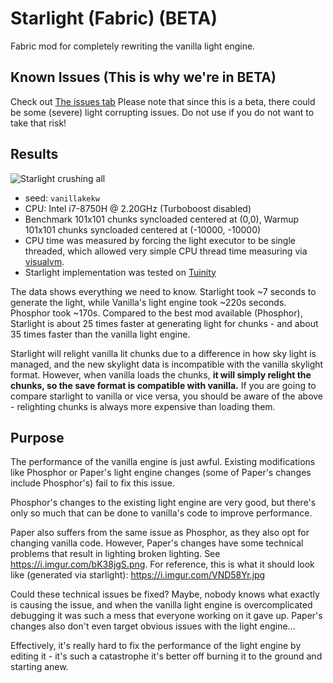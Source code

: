 Starlight (Fabric) (BETA)
==
Fabric mod for completely rewriting the vanilla light engine.

## Known Issues (This is why we're in BETA)
Check out [The issues tab](https://github.com/Spottedleaf/Starlight/issues)
Please note that since this is a beta, there could be some (severe) light corrupting issues. Do not use if you do not 
want to take that risk!

## Results
![Starlight crushing all](https://i.imgur.com/6OcuyJX.png)
- seed: `vanillakekw`
- CPU: Intel i7-8750H @ 2.20GHz (Turboboost disabled)
- Benchmark 101x101 chunks syncloaded centered at (0,0), Warmup 101x101 chunks syncloaded centered at (-10000, -10000)
- CPU time was measured by forcing the light executor to be single threaded, which allowed
  very simple CPU thread time measuring via [visualvm](https://visualvm.github.io/).
- Starlight implementation was tested on [Tuinity](https://github.com/Spottedleaf/Tuinity/tree/dev/lighting) 

The data shows everything we need to know. Starlight took ~7 seconds to generate the light,
while Vanilla's light engine took ~220s seconds. Phosphor took ~170s. Compared to the best
mod available (Phosphor), Starlight is about 25 times faster at generating light for chunks - and 
about 35 times faster than the vanilla light engine.

Starlight will relight vanilla lit chunks due to a difference in how sky light is managed, and the
new skylight data is incompatible with the vanilla skylight format. However, when vanilla loads
the chunks, **it will simply relight the chunks, so the save format is compatible with vanilla.** 
If you are going to compare starlight to vanilla or vice versa, you should be aware of the 
above - relighting chunks is always more expensive than loading them.

## Purpose
The performance of the vanilla engine is just awful. Existing
modifications like Phosphor or Paper's light engine changes (some of 
Paper's changes include Phosphor's) fail to fix this issue.

Phosphor's changes to the existing light engine are very good, 
but there's only so much that can be done to vanilla's code to
improve performance.

Paper also suffers from the same issue as Phosphor, as they also opt
for changing vanilla code. However, Paper's changes have some technical problems 
that result in lighting broken lighting. See https://i.imgur.com/bK38jgS.png. 
For reference, this is what it should look like (generated via starlight): 
https://i.imgur.com/VND58Yr.jpg

Could these technical issues be fixed? Maybe, nobody knows what exactly
is causing the issue, and when the vanilla light engine is
overcomplicated debugging it was such a mess that everyone working on it gave up.
Paper's changes also don't even target obvious issues with the light engine...

Effectively, it's really hard to fix the performance of the light engine by
editing it - it's such a catastrophe it's better off burning it to the ground
and starting anew.
